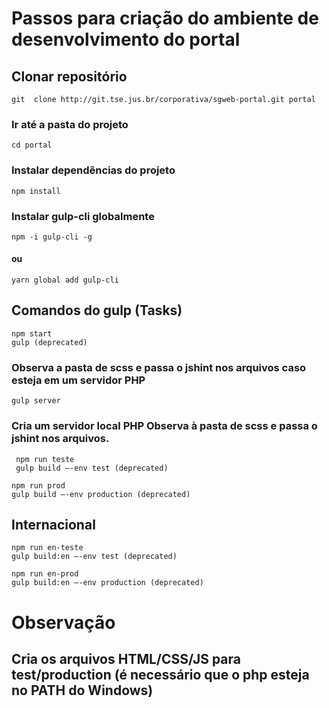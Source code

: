# Passos para criação do ambiente de desenvolvimento do portal
## Clonar repositório
```
git  clone http://git.tse.jus.br/corporativa/sgweb-portal.git portal
```
### Ir até a pasta do projeto
```
cd portal
```
### Instalar dependências do projeto
```
npm install
```
### Instalar gulp-cli globalmente
```
npm -i gulp-cli -g
```
#### ou
```
yarn global add gulp-cli
```
## Comandos do gulp (Tasks)

```
npm start
gulp (deprecated)
```
### Observa a pasta de scss e passa o jshint nos arquivos caso esteja em um servidor PHP
```
gulp server
```
### Cria um servidor local PHP Observa à pasta de scss e passa o jshint nos arquivos.
```
 npm run teste 
 gulp build –-env test (deprecated)
```
```
npm run prod 
gulp build –-env production (deprecated)
```
## Internacional
```
npm run en-teste
gulp build:en –-env test (deprecated)
```
```
npm run en-prod
gulp build:en –-env production (deprecated)
```
# Observação
## Cria os arquivos HTML/CSS/JS para test/production (é necessário que o php esteja no PATH do Windows)


